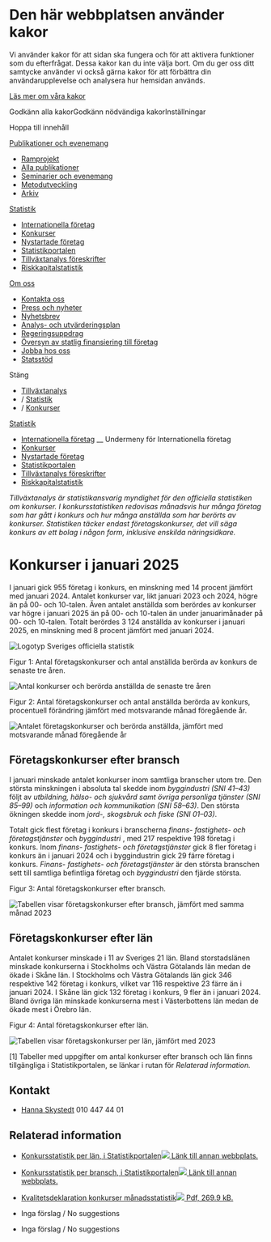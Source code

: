# Den här webbplatsen använder kakor

Vi använder kakor för att sidan ska fungera och för att aktivera funktioner
som du efterfrågat. Dessa kakor kan du inte välja bort. Om du ger oss ditt
samtycke använder vi också gärna kakor för att förbättra din
användarupplevelse och analysera hur hemsidan används.

[Läs mer om våra kakor](/omwebbplatsen/kakor.625.html)

Godkänn alla kakorGodkänn nödvändiga kakorInställningar

Hoppa till innehåll

[Publikationer och evenemang](/publikationerochevenemang.123507.html)

  * [Ramprojekt](/publikationerochevenemang/ramprojekt.123510.html)
  * [Alla publikationer](/publikationerochevenemang/allapublikationer.123604.html)
  * [Seminarier och evenemang](/publikationerochevenemang/seminarierochevenemang.123512.html)
  * [Metodutveckling](/publikationerochevenemang/metodutveckling.123513.html)
  * [Arkiv](/publikationerochevenemang/arkiv.123515.html)

[Statistik](/statistik.125681.html)

  * [Internationella företag](/statistik/internationellaforetag.125693.html)
  * [Konkurser](/statistik/konkurser.125695.html)
  * [Nystartade företag](/statistik/nystartadeforetag.125697.html)
  * [Statistikportalen](/statistik/statistikportalen.125715.html)
  * [Tillväxtanalys föreskrifter](/statistik/tillvaxtanalysforeskrifter.125740.html)
  * [Riskkapitalstatistik](/statistik/riskkapitalstatistik.125699.html)

[Om oss](/omoss.123509.html)

  * [Kontakta oss](/omoss/kontaktaoss.125718.html)
  * [Press och nyheter](/omoss/pressochnyheter.123524.html)
  * [Nyhetsbrev](/omoss/nyhetsbrev.125240.html)
  * [Analys- och utvärderingsplan](/omoss/analysochutvarderingsplan.125148.html)
  * [Regeringsuppdrag](/omoss/regeringsuppdrag.125060.html)
  * [Översyn av statlig finansiering till företag](/omoss/oversynavstatligfinansieringtillforetag.127090.html)
  * [Jobba hos oss](/omoss/jobbahososs.123523.html)
  * [Statsstöd](/omoss/statsstod.123555.html)

Stäng

  * [Tillväxtanalys](/index.html)
  * / [Statistik](/statistik.125681.html)
  * / [Konkurser](/statistik/konkurser.125695.html)

[ Statistik ](/statistik.125681.html)

  * [Internationella företag](/statistik/internationellaforetag.125693.html) __ Undermeny för Internationella företag 
  * [Konkurser](/statistik/konkurser.125695.html)
  * [Nystartade företag](/statistik/nystartadeforetag.125697.html)
  * [Statistikportalen](/statistik/statistikportalen.125715.html)
  * [Tillväxtanalys föreskrifter](/statistik/tillvaxtanalysforeskrifter.125740.html)
  * [Riskkapitalstatistik](/statistik/riskkapitalstatistik.125699.html)

_Tillväxtanalys är statistikansvarig myndighet för den officiella statistiken
om konkurser. I konkursstatistiken redovisas månadsvis hur många företag som
har gått i konkurs och hur många anställda som har berörts av konkurser.
Statistiken täcker endast företagskonkurser, det vill säga konkurs av ett
bolag i någon form, inklusive enskilda näringsidkare._

# Konkurser i januari 2025

I januari gick 955 företag i konkurs, en minskning med 14 procent jämfört med
januari 2024. Antalet konkurser var, likt januari 2023 och 2024, högre än på
00- och 10-talen. Även antalet anställda som berördes av konkurser var högre i
januari 2025 än på 00- och 10-talen än under januarimånader på 00- och
10-talen. Totalt berördes 3 124 anställda av konkurser i januari 2025, en
minskning med 8 procent jämfört med januari 2024.

![Logotyp Sveriges officiella
statistik](/images/18.532dddac18081ca0e9a14ced/1652089227455/SOS_svart_Sv_webb_3.png)

Figur 1: Antal företagskonkurser och antal anställda berörda av konkurs de
senaste tre åren.

![Antal konkurser och berörda anställda de senaste tre
åren](/images/18.ee417df194d85bbee19ada6/1739269696570/Figur1_konkurser_januari2025.PNG)

Figur 2: Antal företagskonkurser och antal anställda berörda av konkurs,
procentuell förändring jämfört med motsvarande månad föregående år.

![Antalet företagskonkurser och berörda anställda, jämfört med motsvarande
månad föregående
år](/images/18.ee417df194d85bbee19ada7/1739269696589/Figur2_konkurser_januari2025.PNG)

## Företagskonkurser efter bransch

I januari minskade antalet konkurser inom samtliga branscher utom tre. Den
största minskningen i absoluta tal skedde inom _byggindustri (SNI 41–43)_
följt av _utbildning, hälso- och sjukvård samt övriga personliga tjänster (SNI
85–99)_ och _information och kommunikation (SNI 58–63)_. Den största ökningen
skedde inom _jord-, skogsbruk och fiske (SNI 01–03)_.

Totalt gick flest företag i konkurs i branscherna _finans- fastighets- och
företagstjänster_ och _byggindustri_ , med 217 respektive 198 företag i
konkurs. Inom _finans- fastighets- och företagstjänster_ gick 8 fler företag i
konkurs än i januari 2024 och i byggindustrin gick 29 färre företag i konkurs.
_Finans- fastighets- och företagstjänster_ är den största branschen sett till
samtliga befintliga företag och _byggindustri_ den fjärde största.

Figur 3: Antal företagskonkurser efter bransch.

![Tabellen visar företagskonkurser efter bransch, jämfört med samma månad
2023](/images/18.ee417df194d85bbee19ada8/1739269696609/Figur3_konkurser_januari2025.PNG)

## Företagskonkurser efter län

Antalet konkurser minskade i 11 av Sveriges 21 län. Bland storstadslänen
minskade konkurserna i Stockholms och Västra Götalands län medan de ökade i
Skåne län. I Stockholms och Västra Götalands län gick 346 respektive 142
företag i konkurs, vilket var 116 respektive 23 färre än i januari 2024. I
Skåne län gick 132 företag i konkurs, 9 fler än i januari 2024. Bland övriga
län minskade konkurserna mest i Västerbottens län medan de ökade mest i Örebro
län.

Figur 4: Antal företagskonkurser efter län.

![Tabellen visar företagskonkurser per län, jämfört med
2023](/images/18.ee417df194d85bbee19ada9/1739269696628/Figur4_konkurser_januari2025.PNG)

[1] Tabeller med uppgifter om antal konkurser efter bransch och län finns
tillgängliga i Statistikportalen, se länkar i rutan för _Relaterad
information._

## Kontakt

  * [Hanna Skystedt](mailto:hanna.skystedt@tillvaxtanalys.se) 010 447 44 01

## Relaterad information

  * [Konkursstatistik per län, i Statistikportalen![](/sitevision/util/images/externallink.png) Länk till annan webbplats.](https://statistik.tillvaxtanalys.se/PxWeb/pxweb/sv/Tillv%C3%A4xtanalys%20statistikdatabas/Tillv%C3%A4xtanalys%20statistikdatabas__Konkurser%20och%20offentliga%20ackord/konk_manad_lan_1996.px/)
  * [Konkursstatistik per bransch, i Statistikportalen![](/sitevision/util/images/externallink.png) Länk till annan webbplats.](https://statistik.tillvaxtanalys.se/PxWeb/pxweb/sv/Tillv%C3%A4xtanalys%20statistikdatabas/Tillv%C3%A4xtanalys%20statistikdatabas__Konkurser%20och%20offentliga%20ackord/konk_manad_bransch_2009.px/)
  * [Kvalitetsdeklaration konkurser månadsstatistik![](/sitevision/util/images/mime/pdf.png) Pdf, 269.9 kB.](/download/18.ee417df194d85bbee19c4c2/1739274031340/Kvalitetsdeklaration%20konkurser%20m%C3%A5nadsstatistik.pdf)

  * Inga förslag / No suggestions

  * Inga förslag / No suggestions

